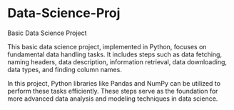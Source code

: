# Data-Science-Proj
Basic Data Science Project

This basic data science project, implemented in Python, focuses on fundamental data handling tasks. It includes steps such as data fetching, naming headers, data description, information retrieval, data downloading, data types, and finding column names.

In this project, Python libraries like Pandas and NumPy can be utilized to perform these tasks efficiently. These steps serve as the foundation for more advanced data analysis and modeling techniques in data science.
